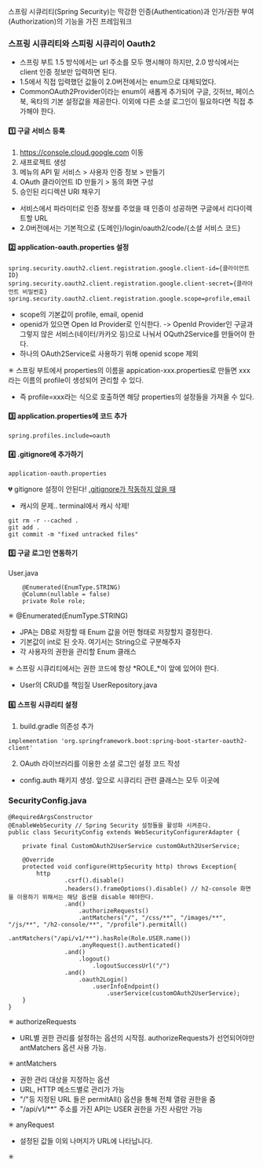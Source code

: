 스프링 시큐리티(Spring Security)는 막강한 인증(Authentication)과 인가/권한 부여(Authorization)의 기능을 가진 프레임워크

### 스프링 시큐리티와 스피링 시큐리이 Oauth2

- 스프링 부트 1.5 방식에서는 url 주소를 모두 명시해야 하지만, 2.0 방식에서는 client 인증 정보만 입력하면 된다.
- 1.5에서  직접 입력했던 값들이 2.0버전에서는 enum으로 대체되었다.
- CommonOAuth2Provider이라는 enum이 새롭게 추가되어 구글, 깃허브, 페이스북, 옥타의 기본 설정값을 제공한다. 이외에 다른 소셜 로그인이 필요하다면 직접 추가해야 한다.

#### 1️⃣ 구글 서비스 등록

1. https://console.cloud.google.com 이동
2. 새프로젝트 생성
3. 메뉴의 API 밑 서비스 > 사용자 인증 정보 > 만들기
4. OAuth 클라이언트 ID 만들기 > 동의 화면 구성
5. 승인된 리디렉션 URI 채우기
  - 서비스에서 파라미터로 인증 정보를 주었을 때 인증이 성공하면 구글에서 리다이렉트할 URL
  - 2.0버전에서는 기본적으로 {도메인}/login/oauth2/code/{소셜 서비스 코드}

#### 2️⃣ application-oauth.properties 설정
```
spring.security.oauth2.client.registration.google.client-id={클라이언트 ID}
spring.security.oauth2.client.registration.google.client-secret={클라아언트 비밀번호}
spring.security.oauth2.client.registration.google.scope=profile,email
```
- scope의 기본값이 profile, email, openid
- openid가 있으면 Open Id Provider로 인식한다. -> OpenId Provider인 구글과 그렇지 않은 서비스(네이터/카카오 등)으로 나눠서 OQuth2Service를 만들어야 한다.
- 하나의 OAuth2Service로 사용하기 위해 openid scope 제외

✳ 스프링 부트에서 properties의 이름을 appication-xxx.properties로 만들면 xxx라는 이름의 profile이 생성되어 관리할 수 있다.
- 즉 profile=xxx라는 식으로 호출하면 해당 properties의 설정들을 가져올 수 있다.

#### 3️⃣ application.properties에 코드 추가
```
spring.profiles.include=oauth
```

#### 4️⃣ .gitignore에 추가하기
```
application-oauth.properties
```

💔 gitignore 설정이 안된다!
[.gitignore가 작동하지 않을 때](https://jojoldu.tistory.com/307)
- 캐시의 문제.. terminal에서 캐시 삭제!
```
git rm -r --cached .
git add .
git commit -m "fixed untracked files"
```

#### 5️⃣ 구글 로그인 연동하기

User.java
```
    @Enumerated(EnumType.STRING)
    @Column(nullable = false)
    private Role role;
```

✳ @Enumerated(EnumType.STRING)
  - JPA는 DB로 저장할 때 Enum 값을 어떤 형태로 저장할지 결정한다.
  - 기본값이 int로 된 숫자. 여기서는 String으로 구분해주자
  - 각 사용자의 권한을 관리할 Enum 클래스

✳ 스프링 시큐리티에서는 권한 코드에 항상 *ROLE_*이 앞에 있어야 한다.

- User의 CRUD를 책임질 UserRepository.java

#### 6️⃣ 스프링 시큐리티 설정

1. build.gradle 의존성 추가
```
implementation 'org.springframework.boot:spring-boot-starter-oauth2-client'
```

2. OAuth 라이브러리를 이용한 소셜 로그인 설정 코드 작성
  - config.auth 패키지 생성. 앞으로 시큐리티 관련 클래스는 모두 이곳에

### SecurityConfig.java
```
@RequiredArgsConstructor
@EnableWebSecurity // Spring Security 설정들을 활성화 시켜준다.
public class SecurityConfig extends WebSecurityConfigurerAdapter {

    private final CustomOAuth2UserService customOAuth2UserService;

    @Override
    protected void configure(HttpSecurity http) throws Exception{
        http
                .csrf().disable()
                .headers().frameOptions().disable() // h2-console 화면을 이용하기 위해서는 해당 옵션을 disable 해야한다.
                .and()
                    .authorizeRequests()
                    .antMatchers("/", "/css/**", "/images/**", "/js/**", "/h2-console/**", "/profile").permitAll()
                    .antMatchers("/api/v1/**").hasRole(Role.USER.name())
                    .anyRequest().authenticated()
                .and()
                    .logout()
                        .logoutSuccessUrl("/")
                .and()
                    .oauth2Login()
                        .userInfoEndpoint()
                            .userService(customOAuth2UserService);
    }
}
```

✳ authorizeRequests
  - URL별 권한 관리를 설정하는 옵션의 시작점. authorizeRequests가 선언되어야만 antMatchers 옵션 사용 가능.

✳ antMatchers
  - 권한 관리 대상을 지정하는 옵션
  - URL, HTTP 메소드별로 관리가 가능
  - "/"등 지정된 URL 들은 permitAll() 옵션을 통해 전체 열람 권한을 줌
  - "/api/v1/**" 주소를 가진 API는 USER 권한을 가진 사람만 가능

✳ anyRequest
  - 설정된 값들 이외 나머지가 URL에 나타납니다.

✳

